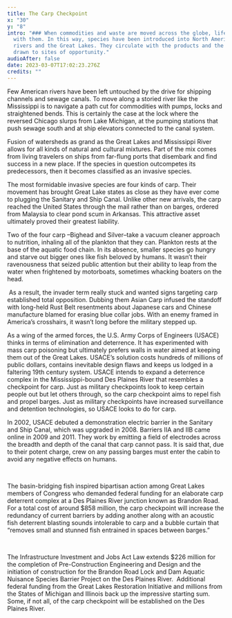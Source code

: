 ```yaml
---
title: The Carp Checkpoint
x: "30"
y: "8"
intro: "### When commodities and waste are moved across the globe, life moves
  with them. In this way, species have been introduced into North American
  rivers and the Great Lakes. They circulate with the products and the people
  drawn to sites of opportunity."
audioAfter: false
date: 2023-03-07T17:02:23.276Z
credits: ""
---
```

Few American rivers have been left untouched by the drive for shipping channels and sewage canals. To move along a storied river like the Mississippi is to navigate a path cut for commodities with pumps, locks and straightened bends. This is certainly the case at the lock where the reversed Chicago slurps from Lake Michigan, at the pumping stations that push sewage south and at ship elevators connected to the canal system. 



Fusion of watersheds as grand as the Great Lakes and Mississippi River allows for all kinds of natural and cultural mixtures. Part of the mix comes from living travelers on ships from far-flung ports that disembark and find success in a new place. If the species in question outcompetes its predecessors, then it becomes classified as an invasive species.



The most formidable invasive species are four kinds of carp. Their movement has brought Great Lake states as close as they have ever come to plugging the Sanitary and Ship Canal. Unlike other new arrivals, the carp reached the United States through the mail rather than on barges, ordered from Malaysia to clear pond scum in Arkansas. This attractive asset ultimately proved their greatest liability. 



Two of the four carp –Bighead and Silver–take a vacuum cleaner approach to nutrition, inhaling all of the plankton that they can. Plankton rests at the base of the aquatic food chain. In its absence, smaller species go hungry and starve out bigger ones like fish beloved by humans. It wasn’t their ravenousness that seized public attention but their ability to leap from the water when frightened by motorboats, sometimes whacking boaters on the head.

 As a result, the invader term really stuck and wanted signs targeting carp established total opposition. Dubbing them Asian Carp infused the standoff with long-held Rust Belt resentments about Japanese cars and Chinese manufacture blamed for erasing blue collar jobs. With an enemy framed in America’s crosshairs, it wasn’t long before the military stepped up. 



As a wing of the armed forces, the U.S. Army Corps of Engineers (USACE) thinks in terms of elimination and deterrence. It has experimented with mass carp poisoning but ultimately prefers walls in water aimed at keeping them out of the Great Lakes. USACE’s solution costs hundreds of millions of public dollars, contains inevitable design flaws and keeps us lodged in a faltering 19th century system. USACE intends to expand a deterrence complex in the Mississippi-bound Des Plaines River that resembles a checkpoint for carp. Just as military checkpoints look to keep certain people out but let others through, so the carp checkpoint aims to repel fish and propel barges. Just as military checkpoints have increased surveillance and detention technologies, so USACE looks to do for carp. 



In 2002, USACE debuted a demonstration electric barrier in the Sanitary and Ship Canal, which was upgraded in 2008. Barriers IIA and IIB came online in 2009 and 2011. They work by emitting a field of electrodes across the breadth and depth of the canal that carp cannot pass. It is said that, due to their potent charge, crew on any passing barges must enter the cabin to avoid any negative effects on humans. 

 

The basin-bridging fish inspired bipartisan action among Great Lakes members of Congress who demanded federal funding for an elaborate carp deterrent complex at a Des Plaines River junction known as Brandon Road. For a total cost of around $858 million, the carp checkpoint will increase the redundancy of current barriers by adding another along with an acoustic fish deterrent blasting sounds intolerable to carp and a bubble curtain that “removes small and stunned fish entrained in spaces between barges.”

 

The Infrastructure Investment and Jobs Act Law extends $226 million for the completion of Pre-Construction Engineering and Design and the initiation of construction for the Brandon Road Lock and Dam Aquatic Nuisance Species Barrier Project on the Des Plaines River.  Additional federal funding from the Great Lakes Restoration Initiative and millions from the States of Michigan and Illinois back up the impressive starting sum. Some, if not all, of the carp checkpoint will be established on the Des Plaines River.